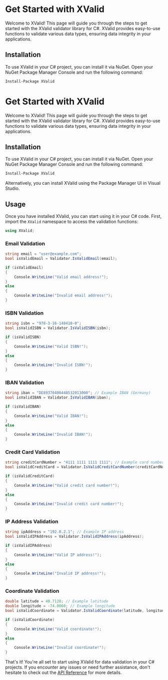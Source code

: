 # Get Started with XValid

Welcome to XValid! This page will guide you through the steps to get started with the XValid validator library for C#. XValid provides easy-to-use functions to validate various data types, ensuring data integrity in your applications.

## Installation

To use XValid in your C# project, you can install it via NuGet. Open your NuGet Package Manager Console and run the following command:

```bash
Install-Package XValid
```

# Get Started with XValid

Welcome to XValid! This page will guide you through the steps to get started with the XValid validator library for C#. XValid provides easy-to-use functions to validate various data types, ensuring data integrity in your applications.

## Installation

To use XValid in your C# project, you can install it via NuGet. Open your NuGet Package Manager Console and run the following command:

```bash
Install-Package XValid
```

Alternatively, you can install XValid using the Package Manager UI in Visual Studio.

## Usage

Once you have installed XValid, you can start using it in your C# code. First, import the `XValid` namespace to access the validation functions:

```csharp
using XValid;
```

### Email Validation

```csharp
string email = "user@example.com";
bool isValidEmail = Validator.IsValidEmail(email);

if (isValidEmail)
{
    Console.WriteLine("Valid email address!");
}
else
{
    Console.WriteLine("Invalid email address!");
}
```

### ISBN Validation

```csharp
string isbn = "978-3-16-148410-0";
bool isValidISBN = Validator.IsValidISBN(isbn);

if (isValidISBN)
{
    Console.WriteLine("Valid ISBN!");
}
else
{
    Console.WriteLine("Invalid ISBN!");
}
```

### IBAN Validation

```csharp
string iban = "DE89370400440532013000"; // Example IBAN (Germany)
bool isValidIBAN = Validator.IsValidIBAN(iban);

if (isValidIBAN)
{
    Console.WriteLine("Valid IBAN!");
}
else
{
    Console.WriteLine("Invalid IBAN!");
}
```

### Credit Card Validation

```csharp
string creditCardNumber = "4111 1111 1111 1111"; // Example card number (Visa)
bool isValidCreditCard = Validator.IsValidCreditCardNumber(creditCardNumber);

if (isValidCreditCard)
{
    Console.WriteLine("Valid credit card number!");
}
else
{
    Console.WriteLine("Invalid credit card number!");
}
```

### IP Address Validation

```csharp
string ipAddress = "192.0.2.1"; // Example IP address
bool isValidIPAddress = Validator.IsValidIPAddress(ipAddress);

if (isValidIPAddress)
{
    Console.WriteLine("Valid IP address!");
}
else
{
    Console.WriteLine("Invalid IP address!");
}
```

### Coordinate Validation

```csharp
double latitude = 40.7128; // Example latitude
double longitude = -74.0060; // Example longitude
bool isValidCoordinate = Validator.IsValidCoordinate(latitude, longitude);

if (isValidCoordinate)
{
    Console.WriteLine("Valid coordinate!");
}
else
{
    Console.WriteLine("Invalid coordinate!");
}
```

That's it! You're all set to start using XValid for data validation in your C# projects. If you encounter any issues or need further assistance, don't hesitate to check out the [API Reference](/ref) for more details.
